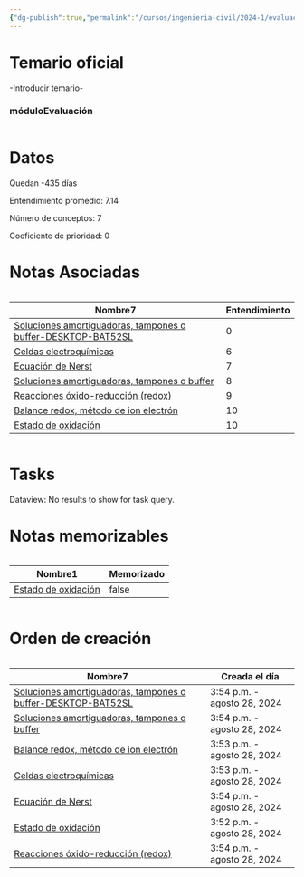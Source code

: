 ```yaml
---
{"dg-publish":true,"permalink":"/cursos/ingenieria-civil/2024-1/evaluaciones/quimica-para-ingenieria/t5-qim-100-e/","tags":["evaluación"]}
---
```


# Temario oficial
-Introducir temario-

<h3><span>móduloEvaluación</span></h3><p><span><div class="block-language-dataviewjs node-insert-event" style="overflow-x: auto;"><h1 dir="auto"><span>Datos</span></h1><p dir="auto"><span>Quedan -435 días</span></p><p dir="auto"><span>Entendimiento promedio: 7.14</span></p><p dir="auto"><span>Número de conceptos: 7</span></p><p dir="auto"><span>Coeficiente de prioridad: 0</span></p><h1 dir="auto"><span>Notas Asociadas</span></h1><div dir="auto" style="overflow-x: auto;"><table class="dataview table-view-table"><thead class="table-view-thead"><tr class="table-view-tr-header"><th class="table-view-th" dir="auto"><span>Nombre</span><span class="dataview small-text">7</span></th><th class="table-view-th" dir="auto"><span>Entendimiento</span></th></tr></thead><tbody class="table-view-tbody"><tr><td dir="auto"><span><a data-tooltip-position="top" aria-label="Cursos/Ingeniería Civil/2024-1/Química para Ingeniería/7 Ácidos y Bases/Soluciones amortiguadoras, tampones o buffer-DESKTOP-BAT52SL.md" data-href="Cursos/Ingeniería Civil/2024-1/Química para Ingeniería/7 Ácidos y Bases/Soluciones amortiguadoras, tampones o buffer-DESKTOP-BAT52SL.md" href="Cursos/Ingeniería Civil/2024-1/Química para Ingeniería/7 Ácidos y Bases/Soluciones amortiguadoras, tampones o buffer-DESKTOP-BAT52SL.md" class="original-internal-link" target="_blank" rel="noopener nofollow" style="display: none;">Soluciones amortiguadoras, tampones o buffer-DESKTOP-BAT52SL</a><a data-tooltip-position="top" aria-label="Cursos/Ingeniería Civil/2024-1/Química para Ingeniería/7 Ácidos y Bases/Soluciones amortiguadoras, tampones o buffer-DESKTOP-BAT52SL.md" data-href="Cursos/Ingeniería Civil/2024-1/Química para Ingeniería/7 Ácidos y Bases/Soluciones amortiguadoras, tampones o buffer-DESKTOP-BAT52SL.md" href="Cursos/Ingeniería Civil/2024-1/Química para Ingeniería/7 Ácidos y Bases/Soluciones amortiguadoras, tampones o buffer-DESKTOP-BAT52SL.md" class="internal-link mathLink-internal-link" target="_blank" rel="noopener nofollow">Soluciones amortiguadoras, tampones o buffer-DESKTOP-BAT52SL</a></span></td><td dir="auto"><span>0</span></td></tr><tr><td dir="auto"><span><a data-tooltip-position="top" aria-label="Cursos/Ingeniería Civil/2024-1/Química para Ingeniería/8 Reacciones de oxido reducción/Celdas electroquímicas.md" data-href="Cursos/Ingeniería Civil/2024-1/Química para Ingeniería/8 Reacciones de oxido reducción/Celdas electroquímicas.md" href="Cursos/Ingeniería Civil/2024-1/Química para Ingeniería/8 Reacciones de oxido reducción/Celdas electroquímicas.md" class="original-internal-link" target="_blank" rel="noopener nofollow" style="display: none;">Celdas electroquímicas</a><a data-tooltip-position="top" aria-label="Cursos/Ingeniería Civil/2024-1/Química para Ingeniería/8 Reacciones de oxido reducción/Celdas electroquímicas.md" data-href="Cursos/Ingeniería Civil/2024-1/Química para Ingeniería/8 Reacciones de oxido reducción/Celdas electroquímicas.md" href="Cursos/Ingeniería Civil/2024-1/Química para Ingeniería/8 Reacciones de oxido reducción/Celdas electroquímicas.md" class="internal-link mathLink-internal-link" target="_blank" rel="noopener nofollow">Celdas electroquímicas</a></span></td><td dir="auto"><span>6</span></td></tr><tr><td dir="auto"><span><a data-tooltip-position="top" aria-label="Cursos/Ingeniería Civil/2024-1/Química para Ingeniería/8 Reacciones de oxido reducción/Ecuación de Nerst.md" data-href="Cursos/Ingeniería Civil/2024-1/Química para Ingeniería/8 Reacciones de oxido reducción/Ecuación de Nerst.md" href="Cursos/Ingeniería Civil/2024-1/Química para Ingeniería/8 Reacciones de oxido reducción/Ecuación de Nerst.md" class="original-internal-link" target="_blank" rel="noopener nofollow" style="display: none;">Ecuación de Nerst</a><a data-tooltip-position="top" aria-label="Cursos/Ingeniería Civil/2024-1/Química para Ingeniería/8 Reacciones de oxido reducción/Ecuación de Nerst.md" data-href="Cursos/Ingeniería Civil/2024-1/Química para Ingeniería/8 Reacciones de oxido reducción/Ecuación de Nerst.md" href="Cursos/Ingeniería Civil/2024-1/Química para Ingeniería/8 Reacciones de oxido reducción/Ecuación de Nerst.md" class="internal-link mathLink-internal-link" target="_blank" rel="noopener nofollow">Ecuación de Nerst</a></span></td><td dir="auto"><span>7</span></td></tr><tr><td dir="auto"><span><a data-tooltip-position="top" aria-label="Cursos/Ingeniería Civil/2024-1/Química para Ingeniería/7 Ácidos y Bases/Soluciones amortiguadoras, tampones o buffer.md" data-href="Cursos/Ingeniería Civil/2024-1/Química para Ingeniería/7 Ácidos y Bases/Soluciones amortiguadoras, tampones o buffer.md" href="Cursos/Ingeniería Civil/2024-1/Química para Ingeniería/7 Ácidos y Bases/Soluciones amortiguadoras, tampones o buffer.md" class="original-internal-link" target="_blank" rel="noopener nofollow" style="display: none;">Soluciones amortiguadoras, tampones o buffer</a><a data-tooltip-position="top" aria-label="Cursos/Ingeniería Civil/2024-1/Química para Ingeniería/7 Ácidos y Bases/Soluciones amortiguadoras, tampones o buffer.md" data-href="Cursos/Ingeniería Civil/2024-1/Química para Ingeniería/7 Ácidos y Bases/Soluciones amortiguadoras, tampones o buffer.md" href="Cursos/Ingeniería Civil/2024-1/Química para Ingeniería/7 Ácidos y Bases/Soluciones amortiguadoras, tampones o buffer.md" class="internal-link mathLink-internal-link" target="_blank" rel="noopener nofollow">Soluciones amortiguadoras, tampones o buffer</a></span></td><td dir="auto"><span>8</span></td></tr><tr><td dir="auto"><span><a data-tooltip-position="top" aria-label="Cursos/Ingeniería Civil/2024-1/Química para Ingeniería/8 Reacciones de oxido reducción/Reacciones óxido-reducción (redox).md" data-href="Cursos/Ingeniería Civil/2024-1/Química para Ingeniería/8 Reacciones de oxido reducción/Reacciones óxido-reducción (redox).md" href="Cursos/Ingeniería Civil/2024-1/Química para Ingeniería/8 Reacciones de oxido reducción/Reacciones óxido-reducción (redox).md" class="original-internal-link" target="_blank" rel="noopener nofollow" style="display: none;">Reacciones óxido-reducción (redox)</a><a data-tooltip-position="top" aria-label="Cursos/Ingeniería Civil/2024-1/Química para Ingeniería/8 Reacciones de oxido reducción/Reacciones óxido-reducción (redox).md" data-href="Cursos/Ingeniería Civil/2024-1/Química para Ingeniería/8 Reacciones de oxido reducción/Reacciones óxido-reducción (redox).md" href="Cursos/Ingeniería Civil/2024-1/Química para Ingeniería/8 Reacciones de oxido reducción/Reacciones óxido-reducción (redox).md" class="internal-link mathLink-internal-link" target="_blank" rel="noopener nofollow">Reacciones óxido-reducción (redox)</a></span></td><td dir="auto"><span>9</span></td></tr><tr><td dir="auto"><span><a data-tooltip-position="top" aria-label="Cursos/Ingeniería Civil/2024-1/Química para Ingeniería/8 Reacciones de oxido reducción/Balance redox, método de ion electrón.md" data-href="Cursos/Ingeniería Civil/2024-1/Química para Ingeniería/8 Reacciones de oxido reducción/Balance redox, método de ion electrón.md" href="Cursos/Ingeniería Civil/2024-1/Química para Ingeniería/8 Reacciones de oxido reducción/Balance redox, método de ion electrón.md" class="original-internal-link" target="_blank" rel="noopener nofollow" style="display: none;">Balance redox, método de ion electrón</a><a data-tooltip-position="top" aria-label="Cursos/Ingeniería Civil/2024-1/Química para Ingeniería/8 Reacciones de oxido reducción/Balance redox, método de ion electrón.md" data-href="Cursos/Ingeniería Civil/2024-1/Química para Ingeniería/8 Reacciones de oxido reducción/Balance redox, método de ion electrón.md" href="Cursos/Ingeniería Civil/2024-1/Química para Ingeniería/8 Reacciones de oxido reducción/Balance redox, método de ion electrón.md" class="internal-link mathLink-internal-link" target="_blank" rel="noopener nofollow">Balance redox, método de ion electrón</a></span></td><td dir="auto"><span>10</span></td></tr><tr><td dir="auto"><span><a data-tooltip-position="top" aria-label="Cursos/Ingeniería Civil/2024-1/Química para Ingeniería/8 Reacciones de oxido reducción/Estado de oxidación.md" data-href="Cursos/Ingeniería Civil/2024-1/Química para Ingeniería/8 Reacciones de oxido reducción/Estado de oxidación.md" href="Cursos/Ingeniería Civil/2024-1/Química para Ingeniería/8 Reacciones de oxido reducción/Estado de oxidación.md" class="original-internal-link" target="_blank" rel="noopener nofollow" style="display: none;">Estado de oxidación</a><a data-tooltip-position="top" aria-label="Cursos/Ingeniería Civil/2024-1/Química para Ingeniería/8 Reacciones de oxido reducción/Estado de oxidación.md" data-href="Cursos/Ingeniería Civil/2024-1/Química para Ingeniería/8 Reacciones de oxido reducción/Estado de oxidación.md" href="Cursos/Ingeniería Civil/2024-1/Química para Ingeniería/8 Reacciones de oxido reducción/Estado de oxidación.md" class="internal-link mathLink-internal-link" target="_blank" rel="noopener nofollow">Estado de oxidación</a></span></td><td dir="auto"><span>10</span></td></tr></tbody></table></div><h1 dir="auto"><span>Tasks</span></h1><div><div class="dataview dataview-error-box"><p class="dataview dataview-error-message" dir="auto">Dataview: No results to show for task query.</p></div></div><h1 dir="auto"><span>Notas memorizables</span></h1><div dir="auto" style="overflow-x: auto;"><table class="dataview table-view-table"><thead class="table-view-thead"><tr class="table-view-tr-header"><th class="table-view-th" dir="auto"><span>Nombre</span><span class="dataview small-text">1</span></th><th class="table-view-th" dir="auto"><span>Memorizado</span></th></tr></thead><tbody class="table-view-tbody"><tr><td dir="auto"><span><a data-tooltip-position="top" aria-label="Cursos/Ingeniería Civil/2024-1/Química para Ingeniería/8 Reacciones de oxido reducción/Estado de oxidación.md" data-href="Cursos/Ingeniería Civil/2024-1/Química para Ingeniería/8 Reacciones de oxido reducción/Estado de oxidación.md" href="Cursos/Ingeniería Civil/2024-1/Química para Ingeniería/8 Reacciones de oxido reducción/Estado de oxidación.md" class="original-internal-link" target="_blank" rel="noopener nofollow" style="display: none;">Estado de oxidación</a><a data-tooltip-position="top" aria-label="Cursos/Ingeniería Civil/2024-1/Química para Ingeniería/8 Reacciones de oxido reducción/Estado de oxidación.md" data-href="Cursos/Ingeniería Civil/2024-1/Química para Ingeniería/8 Reacciones de oxido reducción/Estado de oxidación.md" href="Cursos/Ingeniería Civil/2024-1/Química para Ingeniería/8 Reacciones de oxido reducción/Estado de oxidación.md" class="internal-link mathLink-internal-link" target="_blank" rel="noopener nofollow">Estado de oxidación</a></span></td><td dir="ltr">false</td></tr></tbody></table></div><h1 dir="auto"><span>Orden de creación</span></h1><div dir="auto" style="overflow-x: auto;"><table class="dataview table-view-table"><thead class="table-view-thead"><tr class="table-view-tr-header"><th class="table-view-th" dir="auto"><span>Nombre</span><span class="dataview small-text">7</span></th><th class="table-view-th" dir="auto"><span>Creada el día</span></th></tr></thead><tbody class="table-view-tbody"><tr><td dir="auto"><span><a data-tooltip-position="top" aria-label="Cursos/Ingeniería Civil/2024-1/Química para Ingeniería/7 Ácidos y Bases/Soluciones amortiguadoras, tampones o buffer-DESKTOP-BAT52SL.md" data-href="Cursos/Ingeniería Civil/2024-1/Química para Ingeniería/7 Ácidos y Bases/Soluciones amortiguadoras, tampones o buffer-DESKTOP-BAT52SL.md" href="Cursos/Ingeniería Civil/2024-1/Química para Ingeniería/7 Ácidos y Bases/Soluciones amortiguadoras, tampones o buffer-DESKTOP-BAT52SL.md" class="original-internal-link" target="_blank" rel="noopener nofollow" style="display: none;">Soluciones amortiguadoras, tampones o buffer-DESKTOP-BAT52SL</a><a data-tooltip-position="top" aria-label="Cursos/Ingeniería Civil/2024-1/Química para Ingeniería/7 Ácidos y Bases/Soluciones amortiguadoras, tampones o buffer-DESKTOP-BAT52SL.md" data-href="Cursos/Ingeniería Civil/2024-1/Química para Ingeniería/7 Ácidos y Bases/Soluciones amortiguadoras, tampones o buffer-DESKTOP-BAT52SL.md" href="Cursos/Ingeniería Civil/2024-1/Química para Ingeniería/7 Ácidos y Bases/Soluciones amortiguadoras, tampones o buffer-DESKTOP-BAT52SL.md" class="internal-link mathLink-internal-link" target="_blank" rel="noopener nofollow">Soluciones amortiguadoras, tampones o buffer-DESKTOP-BAT52SL</a></span></td><td dir="ltr">3:54 p.m. - agosto 28, 2024</td></tr><tr><td dir="auto"><span><a data-tooltip-position="top" aria-label="Cursos/Ingeniería Civil/2024-1/Química para Ingeniería/7 Ácidos y Bases/Soluciones amortiguadoras, tampones o buffer.md" data-href="Cursos/Ingeniería Civil/2024-1/Química para Ingeniería/7 Ácidos y Bases/Soluciones amortiguadoras, tampones o buffer.md" href="Cursos/Ingeniería Civil/2024-1/Química para Ingeniería/7 Ácidos y Bases/Soluciones amortiguadoras, tampones o buffer.md" class="original-internal-link" target="_blank" rel="noopener nofollow" style="display: none;">Soluciones amortiguadoras, tampones o buffer</a><a data-tooltip-position="top" aria-label="Cursos/Ingeniería Civil/2024-1/Química para Ingeniería/7 Ácidos y Bases/Soluciones amortiguadoras, tampones o buffer.md" data-href="Cursos/Ingeniería Civil/2024-1/Química para Ingeniería/7 Ácidos y Bases/Soluciones amortiguadoras, tampones o buffer.md" href="Cursos/Ingeniería Civil/2024-1/Química para Ingeniería/7 Ácidos y Bases/Soluciones amortiguadoras, tampones o buffer.md" class="internal-link mathLink-internal-link" target="_blank" rel="noopener nofollow">Soluciones amortiguadoras, tampones o buffer</a></span></td><td dir="ltr">3:54 p.m. - agosto 28, 2024</td></tr><tr><td dir="auto"><span><a data-tooltip-position="top" aria-label="Cursos/Ingeniería Civil/2024-1/Química para Ingeniería/8 Reacciones de oxido reducción/Balance redox, método de ion electrón.md" data-href="Cursos/Ingeniería Civil/2024-1/Química para Ingeniería/8 Reacciones de oxido reducción/Balance redox, método de ion electrón.md" href="Cursos/Ingeniería Civil/2024-1/Química para Ingeniería/8 Reacciones de oxido reducción/Balance redox, método de ion electrón.md" class="original-internal-link" target="_blank" rel="noopener nofollow" style="display: none;">Balance redox, método de ion electrón</a><a data-tooltip-position="top" aria-label="Cursos/Ingeniería Civil/2024-1/Química para Ingeniería/8 Reacciones de oxido reducción/Balance redox, método de ion electrón.md" data-href="Cursos/Ingeniería Civil/2024-1/Química para Ingeniería/8 Reacciones de oxido reducción/Balance redox, método de ion electrón.md" href="Cursos/Ingeniería Civil/2024-1/Química para Ingeniería/8 Reacciones de oxido reducción/Balance redox, método de ion electrón.md" class="internal-link mathLink-internal-link" target="_blank" rel="noopener nofollow">Balance redox, método de ion electrón</a></span></td><td dir="ltr">3:53 p.m. - agosto 28, 2024</td></tr><tr><td dir="auto"><span><a data-tooltip-position="top" aria-label="Cursos/Ingeniería Civil/2024-1/Química para Ingeniería/8 Reacciones de oxido reducción/Celdas electroquímicas.md" data-href="Cursos/Ingeniería Civil/2024-1/Química para Ingeniería/8 Reacciones de oxido reducción/Celdas electroquímicas.md" href="Cursos/Ingeniería Civil/2024-1/Química para Ingeniería/8 Reacciones de oxido reducción/Celdas electroquímicas.md" class="original-internal-link" target="_blank" rel="noopener nofollow" style="display: none;">Celdas electroquímicas</a><a data-tooltip-position="top" aria-label="Cursos/Ingeniería Civil/2024-1/Química para Ingeniería/8 Reacciones de oxido reducción/Celdas electroquímicas.md" data-href="Cursos/Ingeniería Civil/2024-1/Química para Ingeniería/8 Reacciones de oxido reducción/Celdas electroquímicas.md" href="Cursos/Ingeniería Civil/2024-1/Química para Ingeniería/8 Reacciones de oxido reducción/Celdas electroquímicas.md" class="internal-link mathLink-internal-link" target="_blank" rel="noopener nofollow">Celdas electroquímicas</a></span></td><td dir="ltr">3:53 p.m. - agosto 28, 2024</td></tr><tr><td dir="auto"><span><a data-tooltip-position="top" aria-label="Cursos/Ingeniería Civil/2024-1/Química para Ingeniería/8 Reacciones de oxido reducción/Ecuación de Nerst.md" data-href="Cursos/Ingeniería Civil/2024-1/Química para Ingeniería/8 Reacciones de oxido reducción/Ecuación de Nerst.md" href="Cursos/Ingeniería Civil/2024-1/Química para Ingeniería/8 Reacciones de oxido reducción/Ecuación de Nerst.md" class="original-internal-link" target="_blank" rel="noopener nofollow" style="display: none;">Ecuación de Nerst</a><a data-tooltip-position="top" aria-label="Cursos/Ingeniería Civil/2024-1/Química para Ingeniería/8 Reacciones de oxido reducción/Ecuación de Nerst.md" data-href="Cursos/Ingeniería Civil/2024-1/Química para Ingeniería/8 Reacciones de oxido reducción/Ecuación de Nerst.md" href="Cursos/Ingeniería Civil/2024-1/Química para Ingeniería/8 Reacciones de oxido reducción/Ecuación de Nerst.md" class="internal-link mathLink-internal-link" target="_blank" rel="noopener nofollow">Ecuación de Nerst</a></span></td><td dir="ltr">3:54 p.m. - agosto 28, 2024</td></tr><tr><td dir="auto"><span><a data-tooltip-position="top" aria-label="Cursos/Ingeniería Civil/2024-1/Química para Ingeniería/8 Reacciones de oxido reducción/Estado de oxidación.md" data-href="Cursos/Ingeniería Civil/2024-1/Química para Ingeniería/8 Reacciones de oxido reducción/Estado de oxidación.md" href="Cursos/Ingeniería Civil/2024-1/Química para Ingeniería/8 Reacciones de oxido reducción/Estado de oxidación.md" class="original-internal-link" target="_blank" rel="noopener nofollow" style="display: none;">Estado de oxidación</a><a data-tooltip-position="top" aria-label="Cursos/Ingeniería Civil/2024-1/Química para Ingeniería/8 Reacciones de oxido reducción/Estado de oxidación.md" data-href="Cursos/Ingeniería Civil/2024-1/Química para Ingeniería/8 Reacciones de oxido reducción/Estado de oxidación.md" href="Cursos/Ingeniería Civil/2024-1/Química para Ingeniería/8 Reacciones de oxido reducción/Estado de oxidación.md" class="internal-link mathLink-internal-link" target="_blank" rel="noopener nofollow">Estado de oxidación</a></span></td><td dir="ltr">3:52 p.m. - agosto 28, 2024</td></tr><tr><td dir="auto"><span><a data-tooltip-position="top" aria-label="Cursos/Ingeniería Civil/2024-1/Química para Ingeniería/8 Reacciones de oxido reducción/Reacciones óxido-reducción (redox).md" data-href="Cursos/Ingeniería Civil/2024-1/Química para Ingeniería/8 Reacciones de oxido reducción/Reacciones óxido-reducción (redox).md" href="Cursos/Ingeniería Civil/2024-1/Química para Ingeniería/8 Reacciones de oxido reducción/Reacciones óxido-reducción (redox).md" class="original-internal-link" target="_blank" rel="noopener nofollow" style="display: none;">Reacciones óxido-reducción (redox)</a><a data-tooltip-position="top" aria-label="Cursos/Ingeniería Civil/2024-1/Química para Ingeniería/8 Reacciones de oxido reducción/Reacciones óxido-reducción (redox).md" data-href="Cursos/Ingeniería Civil/2024-1/Química para Ingeniería/8 Reacciones de oxido reducción/Reacciones óxido-reducción (redox).md" href="Cursos/Ingeniería Civil/2024-1/Química para Ingeniería/8 Reacciones de oxido reducción/Reacciones óxido-reducción (redox).md" class="internal-link mathLink-internal-link" target="_blank" rel="noopener nofollow">Reacciones óxido-reducción (redox)</a></span></td><td dir="ltr">3:54 p.m. - agosto 28, 2024</td></tr></tbody></table></div></div></span></p>
